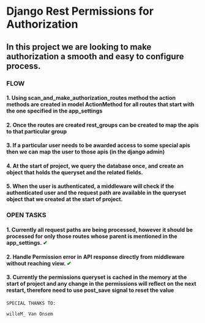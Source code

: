 # Django Rest Permissions for Authorization
## In this project we are looking to make authorization a smooth and easy to configure process.


### FLOW
#### 1. Using scan_and_make_authorization_routes method the action methods are created in model ActionMethod for all routes that start with the one specified in the app_settings 
#### 2. Once the routes are created rest_groups can be created to map the apis to that particular group
#### 3. If a particular user needs to be awarded access to some special apis then we can map the user to those apis (in the django admin)
#### 4. At the start of project, we query the database once, and create an object that holds the queryset and the related fields. 
#### 5. When the user is authenticated, a middleware will check if the authenticated user and the request path are available in the queryset object that we created at the start of project.


### OPEN TASKS
#### 1. Currently all request paths are being processed, however it should be processed for only those routes whose parent is mentioned in the app_settings. <span style="color: green;">&#10004;</span>
#### 2. Handle Permission error in API response directly from middleware without reaching view. <span style="color: green;">&#10004;</span>
#### 3. Currently the permissions queryset is cached in the memory at the start of project and any change in the permissions will reflect on the next restart, therefore need to use post_save signal to reset the value

```
SPECIAL THANKS TO:

willeM_ Van Onsem
```
